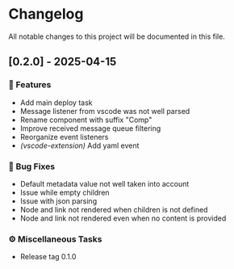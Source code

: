 # Changelog

All notable changes to this project will be documented in this file.

## [0.2.0] - 2025-04-15

### 🚀 Features

- Add main deploy task
- Message listener from vscode was not well parsed
- Rename component with suffix "Comp"
- Improve received message queue filtering
- Reorganize event listeners
- *(vscode-extension)* Add yaml event

### 🐛 Bug Fixes

- Default metadata value not well taken into account
- Issue while empty children
- Issue with json parsing
- Node and link not rendered when children is not defined
- Node and link not rendered even when no content is provided

### ⚙️ Miscellaneous Tasks

- Release tag 0.1.0

<!-- generated by git-cliff -->
